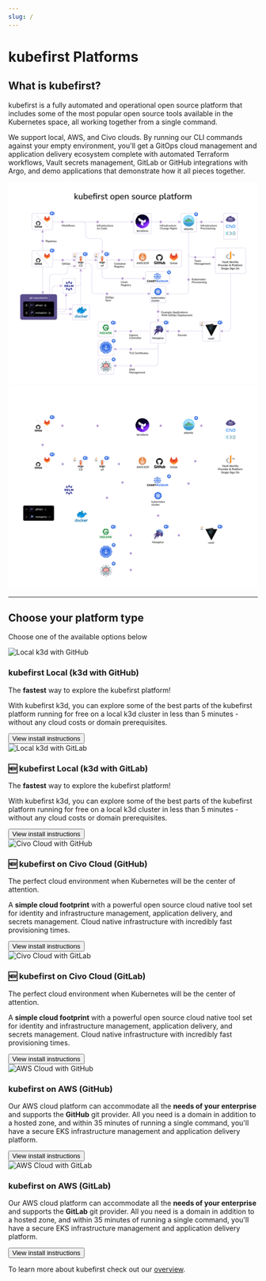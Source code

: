 ```yaml
---
slug: /
---
```

# kubefirst Platforms

## What is kubefirst?

kubefirst is a fully automated and operational open source platform that includes some of the most popular open source tools available in the Kubernetes space, all working together from a single command.

We support local, AWS, and Civo clouds. By running our CLI commands against your empty environment, you'll get a GitOps cloud management and application delivery ecosystem complete with automated Terraform workflows, Vault secrets management, GitLab or GitHub integrations with Argo, and demo applications that demonstrate how it all pieces together.

![kubefirst Architecture](img/common/kubefirst/architecture-light.png#light-mode)![kubefirst Architecture](img/common/kubefirst/architecture-dark.png#dark-mode)

---

## Choose your platform type

Choose one of the available options below

<div className="row">
    <div className="col col--6 margin-bottom--lg">
        <div className="card">
            <div className="card__image">
            <img
               src={require("/static/img/local_github.jpg").default}
               alt="Local k3d with GitHub"
               title="Local k3d with GitHub" />
            </div>
            <div className="card__body">
            <h3>kubefirst Local (k3d with GitHub)</h3>
            <p>
               The <strong>fastest</strong> way to explore the kubefirst platform!
            </p>
            <p>
               With kubefirst k3d, you can explore some of the best parts of the kubefirst platform running for free on a local k3d cluster in less than 5 minutes - without any cloud costs or domain prerequisites.
            </p>
            </div>
            <div className="card__footer">
                <form>
                    <button className="button button--secondary button--block" formAction="kubefirst/local/github/install">View install instructions</button>
                </form>
            </div>
        </div>
    </div>
    <div className="col col--6 margin-bottom--lg">
        <div className="card">
            <div className="card__image">
            <img
               src={require("/static/img/local_gitlab.jpg").default}
               alt="Local k3d with GitLab"
               title="Local k3d with GitLab" />
            </div>
            <div className="card__body">
            <h3>🆕 kubefirst Local (k3d with GitLab)</h3>
            <p>
               The <strong>fastest</strong> way to explore the kubefirst platform!
            </p>
            <p>
               With kubefirst k3d, you can explore some of the best parts of the kubefirst platform running for free on a local k3d cluster in less than 5 minutes - without any cloud costs or domain prerequisites.
            </p>
            </div>
            <div className="card__footer">
                <form>
                    <button className="button button--secondary button--block" formAction="kubefirst/local/gitlab/install">View install instructions</button>
                </form>
            </div>
        </div>
    </div>
</div>
<div className="row">
    <div className="col col--6 margin-bottom--lg">
        <div className="card">
            <div className="card__image">
            <img
               src={require("/static/img/civo_github.jpg").default}
               alt="Civo Cloud with GitHub"
               title="Civo Cloud with GitHub" />
            </div>
            <div className="card__body">
                <h3>🆕 kubefirst on Civo Cloud (GitHub)</h3>
                <p>The perfect cloud environment when Kubernetes will be the center of attention.</p>
                <p>A <strong>simple cloud footprint</strong> with a powerful open source cloud native tool set for identity and infrastructure management, application delivery, and secrets management. Cloud native infrastructure with incredibly fast provisioning times.</p>
            </div>
            <div className="card__footer">
                <form>
                    <button className="button button--secondary button--block" formAction="kubefirst/civo/github/install">View install instructions</button>
                </form>
            </div>
        </div>
    </div>
    <div className="col col--6 margin-bottom--lg">
        <div className="card">
            <div className="card__image">
            <img
               src={require("/static/img/civo_gitlab.jpg").default}
               alt="Civo Cloud with GitLab"
               title="Civo Cloud with GitLab" />
            </div>
            <div className="card__body">
                <h3>🆕 kubefirst on Civo Cloud (GitLab)</h3>
                <p>The perfect cloud environment when Kubernetes will be the center of attention.</p>
                <p>A <strong>simple cloud footprint</strong> with a powerful open source cloud native tool set for identity and infrastructure management, application delivery, and secrets management. Cloud native infrastructure with incredibly fast provisioning times.</p>
            </div>
            <div className="card__footer">
                <form>
                    <button className="button button--secondary button--block" formAction="kubefirst/civo/gitlab/install">View install instructions</button>
                </form>
            </div>
        </div>
    </div>
</div>
<div className="row">
    <div className="col col--6 margin-bottom--lg">
        <div className="card">
            <div className="card__image">
            <img
               src={require("/static/img/aws_github.jpg").default}
               alt="AWS Cloud with GitHub"
               title="AWS Cloud with GitHub" />
            </div>
            <div className="card__body">
            <h3> kubefirst on AWS (GitHub)</h3>
            <p>
               Our AWS cloud platform can accommodate all the <strong>needs of your enterprise</strong> and supports the <strong>GitHub</strong> git provider. All you need is a domain in addition to a hosted zone, and within 35 minutes of running a single command, you'll have a secure EKS infrastructure management and application delivery platform.
            </p>
            </div>
            <div className="card__footer">
                <form>
                    <button className="button button--secondary button--block" formAction="kubefirst/aws/github/install">View install instructions</button>
                </form>
            </div>
        </div>
    </div>
    <div className="col col--6 margin-bottom--lg">
        <div className="card">
            <div className="card__image">
            <img
               src={require("/static/img/aws_gitlab.jpg").default}
               alt="AWS Cloud with GitLab"
               title="AWS Cloud with GitLab" />
            </div>
            <div className="card__body">
            <h3> kubefirst on AWS (GitLab)</h3>
            <p>
               Our AWS cloud platform can accommodate all the <strong>needs of your enterprise</strong> and supports the <strong>GitLab</strong> git provider. All you need is a domain in addition to a hosted zone, and within 35 minutes of running a single command, you'll have a secure EKS infrastructure management and application delivery platform.
            </p>
            </div>
            <div className="card__footer">
                <form>
                    <button className="button button--secondary button--block" formAction="kubefirst/aws/gitlab/install">View install instructions</button>
                </form>
            </div>
        </div>
    </div>
</div>

To learn more about kubefirst check out our [overview](kubefirst/overview.md).

